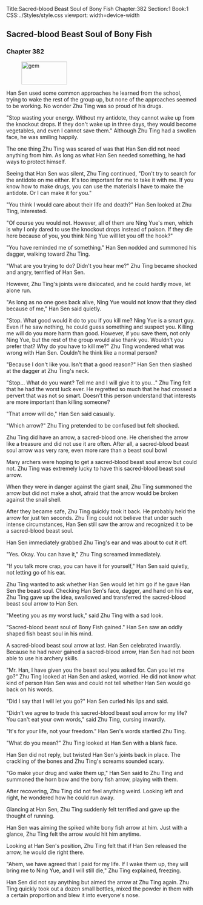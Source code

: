 Title:Sacred-blood Beast Soul of Bony Fish 
Chapter:382 
Section:1 
Book:1 
CSS:../Styles/style.css 
viewport: width=device-width
  
## Sacred-blood Beast Soul of Bony Fish
### Chapter 382 
<figure>
	<img src="../Images/gem.gif" alt="gem" id="gem" width="120" height="60" />
</figure>
  

  
  Han Sen used some common approaches he learned from the school, trying to wake the rest of the group up, but none of the approaches seemed to be working. No wonder Zhu Ting was so proud of his drugs.

"Stop wasting your energy. Without my antidote, they cannot wake up from the knockout drops. If they don't wake up in three days, they would become vegetables, and even I cannot save them." Although Zhu Ting had a swollen face, he was smiling happily.

The one thing Zhu Ting was scared of was that Han Sen did not need anything from him. As long as what Han Sen needed something, he had ways to protect himself.

Seeing that Han Sen was silent, Zhu Ting continued, "Don't try to search for the antidote on me either. It's too important for me to take it with me. If you know how to make drugs, you can use the materials I have to make the antidote. Or I can make it for you."

"You think I would care about their life and death?" Han Sen looked at Zhu Ting, interested.

"Of course you would not. However, all of them are Ning Yue's men, which is why I only dared to use the knockout drops instead of poison. If they die here because of you, you think Ning Yue will let you off the hook?"

"You have reminded me of something." Han Sen nodded and summoned his dagger, walking toward Zhu Ting.

"What are you trying to do? Didn't you hear me?" Zhu Ting became shocked and angry, terrified of Han Sen.

However, Zhu Ting's joints were dislocated, and he could hardly move, let alone run.

"As long as no one goes back alive, Ning Yue would not know that they died because of me," Han Sen said quietly.

"Stop. What good would it do to you if you kill me? Ning Yue is a smart guy. Even if he saw nothing, he could guess something and suspect you. Killing me will do you more harm than good. However, if you save them, not only Ning Yue, but the rest of the group would also thank you. Wouldn't you prefer that? Why do you have to kill me?" Zhu Ting wondered what was wrong with Han Sen. Couldn't he think like a normal person?

"Because I don't like you. Isn't that a good reason?" Han Sen then slashed at the dagger at Zhu Ting's neck.

"Stop… What do you want? Tell me and I will give it to you…" Zhu Ting felt that he had the worst luck ever. He regretted so much that he had crossed a pervert that was not so smart. Doesn't this person understand that interests are more important than killing someone?

"That arrow will do," Han Sen said casually.

"Which arrow?" Zhu Ting pretended to be confused but felt shocked.

Zhu Ting did have an arrow, a sacred-blood one. He cherished the arrow like a treasure and did not use it are often. After all, a sacred-blood beast soul arrow was very rare, even more rare than a beast soul bowl

Many archers were hoping to get a sacred-blood beast soul arrow but could not. Zhu Ting was extremely lucky to have this sacred-blood beast soul arrow.

When they were in danger against the giant snail, Zhu Ting summoned the arrow but did not make a shot, afraid that the arrow would be broken against the snail shell.

After they became safe, Zhu Ting quickly took it back. He probably held the arrow for just ten seconds. Zhu Ting could not believe that under such intense circumstances, Han Sen still saw the arrow and recognized it to be a sacred-blood beast soul.

Han Sen immediately grabbed Zhu Ting's ear and was about to cut it off.

"Yes. Okay. You can have it," Zhu Ting screamed immediately.

"If you talk more crap, you can have it for yourself," Han Sen said quietly, not letting go of his ear.

Zhu Ting wanted to ask whether Han Sen would let him go if he gave Han Sen the beast soul. Checking Han Sen's face, dagger, and hand on his ear, Zhu Ting gave up the idea, swallowed and transferred the sacred-blood beast soul arrow to Han Sen.

"Meeting you as my worst luck," said Zhu Ting with a sad look.

"Sacred-blood beast soul of Bony Fish gained." Han Sen saw an oddly shaped fish beast soul in his mind.

A sacred-blood beast soul arrow at last. Han Sen celebrated inwardly. Because he had never gained a sacred-blood arrow, Han Sen had not been able to use his archery skills.

"Mr. Han, I have given you the beast soul you asked for. Can you let me go?" Zhu Ting looked at Han Sen and asked, worried. He did not know what kind of person Han Sen was and could not tell whether Han Sen would go back on his words.

"Did I say that I will let you go?" Han Sen curled his lips and said.

"Didn't we agree to trade this sacred-blood beast soul arrow for my life? You can't eat your own words," said Zhu Ting, cursing inwardly.

"It's for your life, not your freedom." Han Sen's words startled Zhu Ting.

"What do you mean?" Zhu Ting looked at Han Sen with a blank face.

Han Sen did not reply, but twisted Han Sen's joints back in place. The crackling of the bones and Zhu Ting's screams sounded scary.

"Go make your drug and wake them up," Han Sen said to Zhu Ting and summoned the horn bow and the bony fish arrow, playing with them.

After recovering, Zhu Ting did not feel anything weird. Looking left and right, he wondered how he could run away.

Glancing at Han Sen, Zhu Ting suddenly felt terrified and gave up the thought of running.

Han Sen was aiming the spiked white bony fish arrow at him. Just with a glance, Zhu Ting felt the arrow would hit him anytime.

Looking at Han Sen's position, Zhu Ting felt that if Han Sen released the arrow, he would die right there.

"Ahem, we have agreed that I paid for my life. If I wake them up, they will bring me to Ning Yue, and I will still die," Zhu Ting explained, freezing.

Han Sen did not say anything but aimed the arrow at Zhu Ting again. Zhu Ting quickly took out a dozen small bottles, mixed the powder in them with a certain proportion and blew it into everyone's nose.

